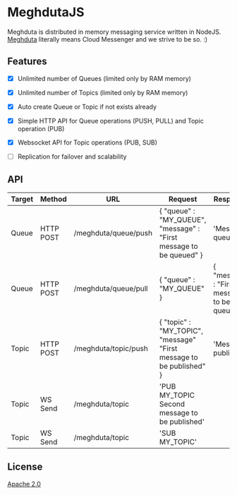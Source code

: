 # MeghdutaJS
Meghduta is distributed in memory messaging service written in NodeJS. [Meghduta](https://en.wikipedia.org/wiki/Meghad%C5%ABta) literally means Cloud Messenger and we strive to be so. :)

## Features
- [X] Unlimited number of Queues (limited only by RAM memory)  
- [X] Unlimited number of Topics (limited only by RAM memory)
- [X] Auto create Queue or Topic if not exists already
- [X] Simple HTTP API for Queue operations (PUSH, PULL) and Topic operation (PUB)
- [X] Websocket API for Topic operations (PUB, SUB)
- [ ] Replication for failover and scalability


## API

Target| Method | URL                 | Request                                                        | Response
------|--------|---------------------|----------------------------------------------------------------|----------------------|
Queue | HTTP POST |/meghduta/queue/push | { "queue" : "MY_QUEUE", "message" : "First message to be queued" }| 'Message queued'
Queue | HTTP POST |/meghduta/queue/pull | { "queue" : "MY_QUEUE" }           | { "message : "First message to be queued" } |
Topic | HTTP POST |/meghduta/topic/push | { "topic" : "MY_TOPIC", "message" "First message to be published" } | 'Message published'
Topic | WS Send | /meghduta/topic | 'PUB MY_TOPIC Second message to be published' |
Topic | WS Send | /meghduta/topic | 'SUB MY_TOPIC' |



## License
[Apache 2.0](https://www.apache.org/licenses/LICENSE-2.0) 
